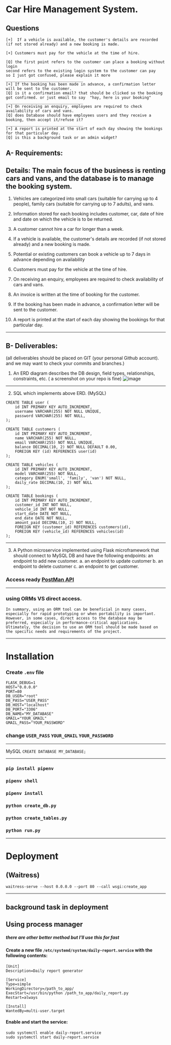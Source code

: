 # Car Hire Management System.

## Questions
```
[+]  If a vehicle is available, the customer's details are recorded (if not stored already) and a new booking is made.

[+] Customers must pay for the vehicle at the time of hire.

[Q] the first point refers to the customer can place a booking without login
second refers to the existing login system to the customer can pay
so I just got confused, please explain it more
__________________________________
[+] If the booking has been made in advance, a confirmation letter will be sent to the customer.
[Q] is it a confirmation email? that should be clicked so the booking got confirmed. or just email to say  "hay, here is your booking"
__________________________________
[+] On receiving an enquiry, employees are required to check availability of cars and vans.
[Q] does Database should have employees users and they receive a booking, then accept it/refuse it?
__________________________________
[+] A report is printed at the start of each day showing the bookings for that particular day.
[Q] is this a background task or an admin widget?
```

## A- Requirements:
Details: The main focus of the business is renting cars and vans, and the database is to manage the
booking system.
---
1. Vehicles are categorized into small cars (suitable for carrying up to 4 people), family cars
(suitable for carrying up to 7 adults), and vans.

2. Information stored for each booking includes customer, car, date of hire and date on which the
vehicle is to be returned.

3. A customer cannot hire a car for longer than a week.

4. If a vehicle is available, the customer&#39;s details are recorded (if not stored already) and a new
booking is made.

5. Potential or existing customers can book a vehicle up to 7 days in advance depending on
availability

6. Customers must pay for the vehicle at the time of hire.

7. On receiving an enquiry, employees are required to check availability of cars and vans.

8. An invoice is written at the time of booking for the customer.

9. If the booking has been made in advance, a confirmation letter will be sent to the customer.

10. A report is printed at the start of each day showing the bookings for that particular day.
---
## B- Deliverables:
(all deliverables should be placed on GIT (your personal Github account). and we may
want to check your commits and branches.)
1. An ERD diagram describes the DB design, field types, relationships, constraints, etc. ( a
screenshot on your repo is fine)
![image](https://user-images.githubusercontent.com/94250125/223620113-be1dc1e2-e3ee-417f-b7b3-c7d1dbddadb1.png)
___
2. SQL which implements above ERD. (MySQL)
```
CREATE TABLE user (
    id INT PRIMARY KEY AUTO_INCREMENT,
    username VARCHAR(255) NOT NULL UNIQUE,
    password VARCHAR(255) NOT NULL,
);

CREATE TABLE customers (
    id INT PRIMARY KEY AUTO_INCREMENT,
    name VARCHAR(255) NOT NULL,
    email VARCHAR(255) NOT NULL UNIQUE,
    balance DECIMAL(10, 2) NOT NULL DEFAULT 0.00,
    FOREIGN KEY (id) REFERENCES user(id)
);

CREATE TABLE vehicles (
    id INT PRIMARY KEY AUTO_INCREMENT,
    model VARCHAR(255) NOT NULL,
    category ENUM('small', 'family', 'van') NOT NULL,
    daily_rate DECIMAL(10, 2) NOT NULL
);

CREATE TABLE bookings (
    id INT PRIMARY KEY AUTO_INCREMENT,
    customer_id INT NOT NULL,
    vehicle_id INT NOT NULL,
    start_date DATE NOT NULL,
    end_date DATE NOT NULL,
    amount_paid DECIMAL(10, 2) NOT NULL,
    FOREIGN KEY (customer_id) REFERENCES customers(id),
    FOREIGN KEY (vehicle_id) REFERENCES vehicles(id)
);
```
___
3. A Python microservice implemented using Flask microframework that should connect to MySQL
DB and have the following endpoints:
an endpoint to add new customer.
a. an endpoint to update customer
b. an endpoint to delete customer
c. an endpoint to get customer.
### Access ready [PostMan API](https://warped-comet-217425.postman.co/workspace/Car-Hire-Management-System~921e4b92-5739-43d6-8f06-26c6a697943b/collection/21532671-3bc2fe70-fa3b-485a-b77e-a3e6d0e72e4d?action=share&creator=21532671)
___
### using ORMs VS direct access.

```
In summary, using an ORM tool can be beneficial in many cases, especially for rapid prototyping or when portability is important.
However, in some cases, direct access to the database may be preferred, especially in performance-critical applications.
Ultimately, the decision to use an ORM tool should be made based on the specific needs and requirements of the project.
```
---
# Installation

### Create `.env` file
```
FLASK_DEBUG=1
HOST="0.0.0.0"
PORT=80
DB_USER="root"
DB_PASS="USER_PASS"
DB_HOST="localhost"
DB_PORT="3306"
DB_NAME="MY_DATABASE"
GMAIL="YOUR_GMAIL"
GMAIL_PASS="YOUR_PASSWORD"
```
### change `USER_PASS` `YOUR_GMAIL` `YOUR_PASSWORD`
___
MySQL `CREATE DATABASE MY_DATABASE;`
___
### `pip install pipenv`
### `pipenv shell`
### `pipenv install`
### `python create_db.py `
### `python create_tables.py `
### `python run.py `
___
# Deployment
## (Waitress)
`waitress-serve --host 0.0.0.0 --port 80 --call wsgi:create_app`
___
## background task in deployment

## Using process manager
##### there are other better method but I'll use this for fast

#### Create a new file `/etc/systemd/system/daily-report.service` with the following contents:

```
[Unit]
Description=Daily report generator

[Service]
Type=simple
WorkingDirectory=/path_to_app/
ExecStart=/usr/bin/python /path_to_app/daily_report.py
Restart=always

[Install]
WantedBy=multi-user.target
```

#### Enable and start the service:

```
sudo systemctl enable daily-report.service
sudo systemctl start daily-report.service
```
